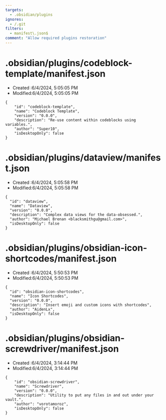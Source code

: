 ```yaml
---
targets:
  - .obsidian/plugins
ignores:
  - /.git
filters:
  - manifest\.json$
comment: "Allow required plugins restoration"
---
```



# .obsidian/plugins/codeblock-template/manifest.json 
- Created :6/4/2024, 5:05:05 PM 
- Modified:6/4/2024, 5:05:05 PM 

```screwdriver:.obsidian/plugins/codeblock-template/manifest.json:plain
{
	"id": "codeblock-template",
	"name": "Codeblock Template",
	"version": "0.0.0",
	"description": "Re-use content within codeblocks using variables.",
	"author": "Super10",
	"isDesktopOnly": false
}
```
# .obsidian/plugins/dataview/manifest.json 
- Created :6/4/2024, 5:05:58 PM 
- Modified:6/4/2024, 5:05:58 PM 

```screwdriver:.obsidian/plugins/dataview/manifest.json:plain
{
  "id": "dataview",
  "name": "Dataview",
  "version": "0.0.0",
  "description": "Complex data views for the data-obsessed.",
  "author": "Michael Brenan <blacksmithgu@gmail.com>",
  "isDesktopOnly": false
}

```
# .obsidian/plugins/obsidian-icon-shortcodes/manifest.json 
- Created :6/4/2024, 5:50:53 PM 
- Modified:6/4/2024, 5:50:53 PM 

```screwdriver:.obsidian/plugins/obsidian-icon-shortcodes/manifest.json:plain
{
  "id": "obsidian-icon-shortcodes",
  "name": "Icon Shortcodes",
  "version": "0.0.0",
  "description": "Insert emoji and custom icons with shortcodes",
  "author": "AidenLx",
  "isDesktopOnly": false
}
```
# .obsidian/plugins/obsidian-screwdriver/manifest.json 
- Created :6/4/2024, 3:14:44 PM 
- Modified:6/4/2024, 3:14:44 PM 

```screwdriver:.obsidian/plugins/obsidian-screwdriver/manifest.json:plain
{
	"id": "obsidian-screwdriver",
	"name": "Screwdriver",
	"version": "0.0.0",
	"description": "Utility to put any files in and out under your vault.",
	"author": "vorotamoroz",
	"isDesktopOnly": false
}

```